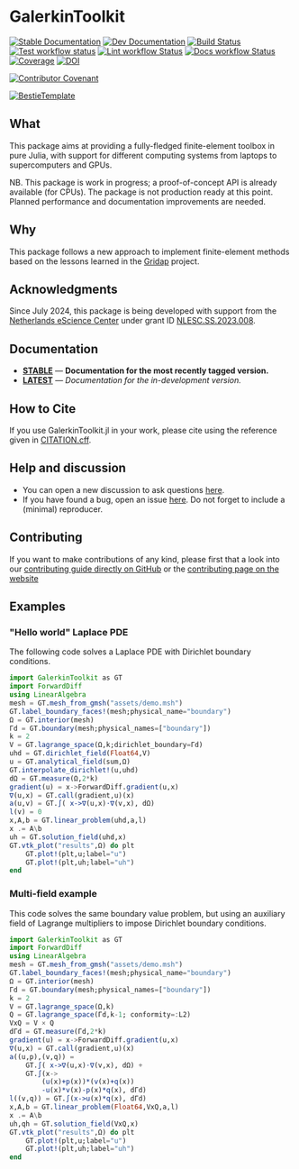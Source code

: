 # GalerkinToolkit

[![Stable Documentation](https://img.shields.io/badge/docs-stable-blue.svg)](https://GalerkinToolkit.github.io/GalerkinToolkit.jl/stable/)
[![Dev Documentation](https://img.shields.io/badge/docs-dev-blue.svg)](https://GalerkinToolkit.github.io/GalerkinToolkit.jl/dev/)
[![Build Status](https://github.com/GalerkinToolkit/GalerkinToolkit.jl/actions/workflows/CI.yml/badge.svg?branch=main)](https://github.com/GalerkinToolkit/GalerkinToolkit.jl/actions/workflows/CI.yml?query=branch%3Amain)
[![Test workflow status](https://github.com/GalerkinToolkit/GalerkinToolkit.jl/actions/workflows/Test.yml/badge.svg?branch=main)](https://github.com/GalerkinToolkit/GalerkinToolkit.jl/actions/workflows/Test.yml?query=branch%3Amain)
[![Lint workflow Status](https://github.com/GalerkinToolkit/GalerkinToolkit.jl/actions/workflows/Lint.yml/badge.svg?branch=main)](https://github.com/GalerkinToolkit/GalerkinToolkit.jl/actions/workflows/Lint.yml?query=branch%3Amain)
[![Docs workflow Status](https://github.com/GalerkinToolkit/GalerkinToolkit.jl/actions/workflows/Docs.yml/badge.svg?branch=main)](https://github.com/GalerkinToolkit/GalerkinToolkit.jl/actions/workflows/Docs.yml?query=branch%3Amain)
[![Coverage](https://codecov.io/gh/GalerkinToolkit/GalerkinToolkit.jl/branch/main/graph/badge.svg)](https://codecov.io/gh/GalerkinToolkit/GalerkinToolkit.jl)
[![DOI](https://zenodo.org/badge/497260571.svg)](https://doi.org/10.5281/zenodo.13938389)

[![Contributor Covenant](https://img.shields.io/badge/Contributor%20Covenant-2.1-4baaaa.svg)](CODE_OF_CONDUCT.md)
<!-- [![All Contributors](https://img.shields.io/github/all-contributors/GalerkinToolkit/GalerkinToolkit.jl?labelColor=5e1ec7&color=c0ffee&style=flat-square)](#contributors) -->
[![BestieTemplate](https://img.shields.io/endpoint?url=https://raw.githubusercontent.com/JuliaBesties/BestieTemplate.jl/main/docs/src/assets/badge.json)](https://github.com/JuliaBesties/BestieTemplate.jl)

## What

This package aims at providing a fully-fledged finite-element toolbox in pure Julia, with support for different computing systems from laptops to supercomputers and GPUs.

NB. This package is work in progress; a proof-of-concept API is already available (for CPUs). The package is not production ready at this point. Planned performance and documentation improvements are needed.

## Why

This package follows a new approach to implement finite-element methods based on the lessons learned in the [Gridap](https://github.com/gridap/Gridap.jl) project.

## Acknowledgments

Since July 2024, this package is being developed with support from the [Netherlands eScience Center](https://www.esciencecenter.nl/) under grant ID [NLESC.SS.2023.008](https://research-software-directory.org/projects/hp2sim).

## Documentation

- [**STABLE**](https://GalerkinToolkit.github.io/GalerkinToolkit.jl/stable) &mdash; **Documentation for the most recently tagged version.**
- [**LATEST**](https://GalerkinToolkit.github.io/GalerkinToolkit.jl/dev) &mdash; *Documentation for the in-development version.*

## How to Cite

If you use GalerkinToolkit.jl in your work, please cite using the reference given in [CITATION.cff](https://github.com/GalerkinToolkit/GalerkinToolkit.jl/blob/main/CITATION.cff).

## Help and discussion

- You can open a new discussion to ask questions [here](https://github.com/GalerkinToolkit/GalerkinToolkit.jl/discussions).
- If you have found a bug, open an issue [here](https://github.com/GalerkinToolkit/GalerkinToolkit.jl/issues). Do not forget to include a (minimal) reproducer.

## Contributing

If you want to make contributions of any kind, please first that a look into our [contributing guide directly on GitHub](docs/src/90-contributing.md) or the [contributing page on the website](https://GalerkinToolkit.github.io/GalerkinToolkit.jl/dev/90-contributing/)

## Examples

### "Hello world" Laplace PDE

The following code solves a Laplace PDE with Dirichlet boundary conditions.

```julia
import GalerkinToolkit as GT
import ForwardDiff
using LinearAlgebra
mesh = GT.mesh_from_gmsh("assets/demo.msh")
GT.label_boundary_faces!(mesh;physical_name="boundary")
Ω = GT.interior(mesh)
Γd = GT.boundary(mesh;physical_names=["boundary"])
k = 2
V = GT.lagrange_space(Ω,k;dirichlet_boundary=Γd)
uhd = GT.dirichlet_field(Float64,V)
u = GT.analytical_field(sum,Ω)
GT.interpolate_dirichlet!(u,uhd)
dΩ = GT.measure(Ω,2*k)
gradient(u) = x->ForwardDiff.gradient(u,x)
∇(u,x) = GT.call(gradient,u)(x)
a(u,v) = GT.∫( x->∇(u,x)⋅∇(v,x), dΩ)
l(v) = 0
x,A,b = GT.linear_problem(uhd,a,l)
x .= A\b
uh = GT.solution_field(uhd,x)
GT.vtk_plot("results",Ω) do plt
    GT.plot!(plt,u;label="u")
    GT.plot!(plt,uh;label="uh")
end
```

### Multi-field example

This code solves the same boundary value problem, but using an auxiliary field of Lagrange
multipliers to impose Dirichlet boundary conditions.

```julia
import GalerkinToolkit as GT
import ForwardDiff
using LinearAlgebra
mesh = GT.mesh_from_gmsh("assets/demo.msh")
GT.label_boundary_faces!(mesh;physical_name="boundary")
Ω = GT.interior(mesh)
Γd = GT.boundary(mesh;physical_names=["boundary"])
k = 2
V = GT.lagrange_space(Ω,k)
Q = GT.lagrange_space(Γd,k-1; conformity=:L2)
VxQ = V × Q
dΓd = GT.measure(Γd,2*k)
gradient(u) = x->ForwardDiff.gradient(u,x)
∇(u,x) = GT.call(gradient,u)(x)
a((u,p),(v,q)) =
    GT.∫( x->∇(u,x)⋅∇(v,x), dΩ) +
    GT.∫(x->
        (u(x)+p(x))*(v(x)+q(x))
        -u(x)*v(x)-p(x)*q(x), dΓd)
l((v,q)) = GT.∫(x->u(x)*q(x), dΓd)
x,A,b = GT.linear_problem(Float64,VxQ,a,l)
x .= A\b
uh,qh = GT.solution_field(VxQ,x)
GT.vtk_plot("results",Ω) do plt
    GT.plot!(plt,u;label="u")
    GT.plot!(plt,uh;label="uh")
end
```
